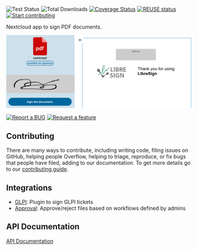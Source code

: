 <!--
 - SPDX-FileCopyrightText: 2020-2024 LibreCode coop and contributors
 - SPDX-License-Identifier: AGPL-3.0-or-later
-->
![Test Status](https://github.com/LibreSign/libresign/actions/workflows/behat.yml/badge.svg?branch=main)
![Total Downloads](https://img.shields.io/github/downloads/libresign/libresign/total)
[![Coverage Status](https://coveralls.io/repos/github/LibreSign/libresign/badge.svg?branch=main)](https://coveralls.io/github/LibreSign/libresign?branch=main)
[![REUSE status](https://api.reuse.software/badge/github.com/LibreSign/libresign)](https://api.reuse.software/info/github.com/LibreSign/libresign)
[![Start contributing](https://img.shields.io/github/issues/LibreSign/libresign/good%20first%20issue?color=7057ff&label=Contribute)](https://github.com/LibreSign/libresign/issues?q=is%3Aissue+is%3Aopen+sort%3Aupdated-desc+label%3A%22good+first+issue%22)

Nextcloud app to sign PDF documents.

<img src="img/LibreSign.png" />

[![Report a BUG](https://img.shields.io/badge/Report%20a%20bug-8e0000?style=for-the-badge)](https://github.com/LibreSign/libresign/issues/new?template=bug_report.yml)
[![Request a feature](https://img.shields.io/badge/Request%20a%20feature-7057ff?style=for-the-badge)](https://github.com/LibreSign/libresign/issues/new?template=request_feature.yml)

## Contributing

There are many ways to contribute, including writing code, filing issues on GitHub, helping people Overflow, helping to triage, reproduce, or fix bugs that people have filed, adding to our documentation.
To get more details go to our [contributing guide](CONTRIBUTING.md).

## Integrations

* [GLPI](https://github.com/LibreSign/libresign-glpi): Plugin to sign GLPI tickets
* [Approval](https://github.com/nextcloud/approval): Approve/reject files based on workflows defined by admins

## API Documentation

[API Documentation](https://libresign.github.io/)
